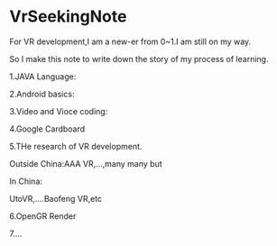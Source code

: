 # VrSeekingNote

For VR development,I am a new-er from 0~1.I am still on my way.

So I make this note to write down the story of my process of learning.

1.JAVA Language:


2.Android  basics:


3.Video and Vioce coding:


4.Google Cardboard



5.THe research of VR development.

Outside China:AAA VR,...,many many but


In China:

UtoVR,....Baofeng VR,etc



6.OpenGR Render




7....




































